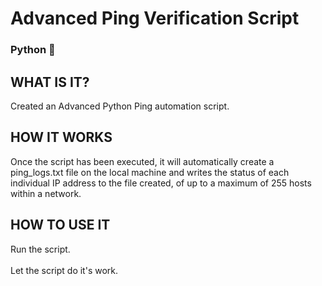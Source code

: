 <h1>  Advanced Ping Verification Script </h1>
<h3> Python 🐍 </h3>

<h2> WHAT IS IT? </h2>
Created an Advanced Python Ping automation script.

<h2> HOW IT WORKS </h2>
Once the script has been executed, it will automatically create a ping_logs.txt file on the local machine and writes the status of each individual IP address to the file created, of up to a maximum of 255 hosts within a network.


<h2> HOW TO USE IT </h2>
Run the script. <br>
<br> Let the script do it's work. <br>






